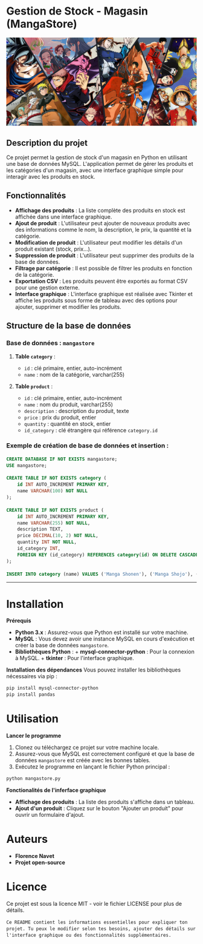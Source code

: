 # Gestion de Stock - Magasin (MangaStore)

![preview main](main.jpg)

## Description du projet

Ce projet permet la gestion de stock d'un magasin en Python en utilisant une base de données MySQL. L'application permet de gérer les produits et les catégories d'un magasin, avec une interface graphique simple pour interagir avec les produits en stock.

## Fonctionnalités

- **Affichage des produits** : La liste complète des produits en stock est affichée dans une interface graphique.
- **Ajout de produit** : L'utilisateur peut ajouter de nouveaux produits avec des informations comme le nom, la description, le prix, la quantité et la catégorie.
- **Modification de produit** : L'utilisateur peut modifier les détails d'un produit existant (stock, prix...).
- **Suppression de produit** : L'utilisateur peut supprimer des produits de la base de données.
- **Filtrage par catégorie** : Il est possible de filtrer les produits en fonction de la catégorie.
- **Exportation CSV** : Les produits peuvent être exportés au format CSV pour une gestion externe.
- **Interface graphique** : L'interface graphique est réalisée avec Tkinter et affiche les produits sous forme de tableau avec des options pour ajouter, supprimer et modifier les produits.

## Structure de la base de données

### Base de données : `mangastore`

1. **Table `category`** :

   - `id` : clé primaire, entier, auto-incrément
   - `name` : nom de la catégorie, varchar(255)

2. **Table `product`** :
   - `id` : clé primaire, entier, auto-incrément
   - `name` : nom du produit, varchar(255)
   - `description` : description du produit, texte
   - `price` : prix du produit, entier
   - `quantity` : quantité en stock, entier
   - `id_category` : clé étrangère qui référence `category.id`

### Exemple de création de base de données et insertion :

```sql
CREATE DATABASE IF NOT EXISTS mangastore;
USE mangastore;

CREATE TABLE IF NOT EXISTS category (
    id INT AUTO_INCREMENT PRIMARY KEY,
    name VARCHAR(100) NOT NULL
);

CREATE TABLE IF NOT EXISTS product (
    id INT AUTO_INCREMENT PRIMARY KEY,
    name VARCHAR(255) NOT NULL,
    description TEXT,
    price DECIMAL(10, 2) NOT NULL,
    quantity INT NOT NULL,
    id_category INT,
    FOREIGN KEY (id_category) REFERENCES category(id) ON DELETE CASCADE
);

INSERT INTO category (name) VALUES ('Manga Shonen'), ('Manga Shojo'), ('Manga Seinen'), ('Goodies'), ('Figurines');


```

---

# Installation

**Prérequis**

- **Python 3.x** : Assurez-vous que Python est installé sur votre machine.
- **MySQL** : Vous devez avoir une instance MySQL en cours d'exécution et créer la base de données `mangastore`.
- **Bibliothèques Python** : + **mysql-connector-python** : Pour la connexion à MySQL. + **tkinter** : Pour l'interface graphique.

**Installation des dépendances**
Vous pouvez installer les bibliothèques nécessaires via pip :

```bash
pip install mysql-connector-python
pip install pandas
```

# Utilisation

**Lancer le programme**

1. Clonez ou téléchargez ce projet sur votre machine locale.
2. Assurez-vous que MySQL est correctement configuré et que la base de données `mangastore` est créée avec les bonnes tables.
3. Exécutez le programme en lançant le fichier Python principal :

```bash
python mangastore.py
```

**Fonctionalités de l'inferface graphique**

- **Affichage des produits** : La liste des produits s'affiche dans un tableau.
- **Ajout d'un produit** : Cliquez sur le bouton "Ajouter un produit" pour ouvrir un formulaire d'ajout.

# Auteurs

- **Florence Navet**
- **Projet open-source**

# Licence

Ce projet est sous la licence MIT - voir le fichier LICENSE pour plus de détails.

`Ce README contient les informations essentielles pour expliquer ton projet. Tu peux le modifier selon tes besoins, ajouter des détails sur l'interface graphique ou des fonctionnalités supplémentaires.`
